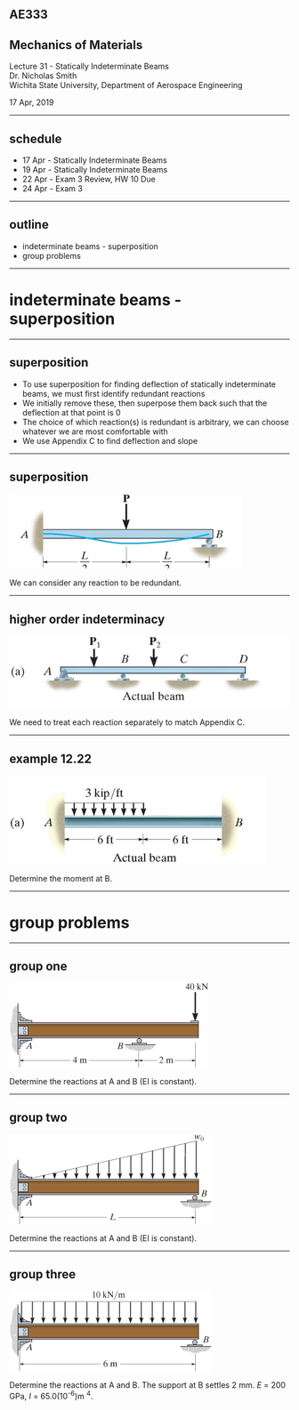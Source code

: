 ## AE333
## Mechanics of Materials
Lecture 31 - Statically Indeterminate Beams<br/>
Dr. Nicholas Smith<br/>
Wichita State University, Department of Aerospace Engineering

17 Apr, 2019

----

## schedule

- 17 Apr - Statically Indeterminate Beams
- 19 Apr - Statically Indeterminate Beams
- 22 Apr - Exam 3 Review, HW 10 Due
- 24 Apr - Exam 3


----
## outline

<!-- vim-markdown-toc GFM -->

* indeterminate beams - superposition
* group problems

<!-- vim-markdown-toc -->

---
# indeterminate beams - superposition

----
## superposition

-   To use superposition for finding deflection of statically indeterminate beams, we must first identify redundant reactions
-   We initially remove these, then superpose them back such that the deflection at that point is 0
-   The choice of which reaction(s) is redundant is arbitrary, we can choose whatever we are most comfortable with
-   We use Appendix C to find deflection and slope

----
## superposition

![](..\images\indeterminate-deflection.jpg)

We can consider any reaction to be redundant.

----
## higher order indeterminacy

![](..\images\higher-order.jpg)

We need to treat each reaction separately to match Appendix C.

----
## example 12.22

![](..\images\example-12-22.jpg)

Determine the moment at B.

---
# group problems

----
## group one

![](..\images\group-12-4.png)

Determine the reactions at A and B (EI is constant).

----
## group two

![](..\images\group-12-5.png)

Determine the reactions at A and B (EI is constant).

----
## group three

![](..\images\group-12-6.png)

Determine the reactions at A and B. The support at B settles 2 mm. *E* = 200 GPa, *I* = 65.0(10<sup>-6</sup>)m <sup>4</sup>.

